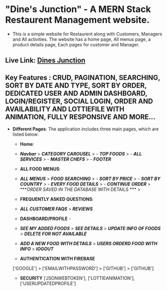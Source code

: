 # "Dine's Junction" - A MERN Stack Restaurent Management website.

- This is a simple website for Restaurent along with Customers, Managers and All activities. The website has a home page, All menus page, a product details page, Each pages for customer and Manager.

## Live Link: [Dines Junction](https://dines-junction.web.app/)

## Key Features : CRUD, PAGINATION, SEARCHING, SORT BY DATE AND TYPE, SORT BY ORDER, DEDICATED USER AND ADMIN DASHBOARD, LOGIN/REGISTER, SOCIAL LOGIN, ORDER AND AVAILABILITY AND LOTTIEFILE WITH ANIMATION, FULLY RESPONSIVE AND MORE...

- **Different Pages**: The application includes three main pages, which are listed below:

  - **Home**:

  - ***_Navbar_*** >  ***_CATEGORY CAROUSEL_*** > - ***_TOP FOODS_*** > - ***_ALL SERVICES_*** > - ***_MASTER CHEFS_*** > - ***_FOOTER_***

   - **ALL FOOD MENUS**:

  - ***_ALL MENUS_*** >  ***_FOOD SEARCHING_*** > - ***_SORT BY PRICE_*** > - ***_SORT BY COUNTRY_*** > - ***_EVERY FOOD DETAILS_*** > - ***_CONTINUE ORDER_*** > ***_ORDER SAVED IN THE DATABASE_ WITH DETAILS *** > 

   - **FREQUENTLY ASKED QUESTIONS**:

  - ***_ALL CUSTOMER FAQS_*** > ***_REVIEWS_***   

  - **DASHBOARD/PROFILE** -

  - ***_SEE MY ADDED FOODS_*** > ***_SEE DETAILS_*** > ***UPDATE INFO OF FOODS*** > ***DELETE FOR NOT AVAILABLE*** 

  - ***_ADD A NEW FOOD WITH DETAILS_*** > ***_USERS ORDERD FOOD WITH INFO_*** > ***lOGOUT*** 

  - **AUTHENTICATION WITH FIREBASE**
  
  ['GOOGLE'] > ['EMAILWITHPASSWORD'] > ['GITHUB'] > ['GITHUB']
  
  - **SECURITY**
  ['JSONWEBTOKEN'], ['LOTTIEANIMATION'], ['USERUPDATEDPROFILE']
